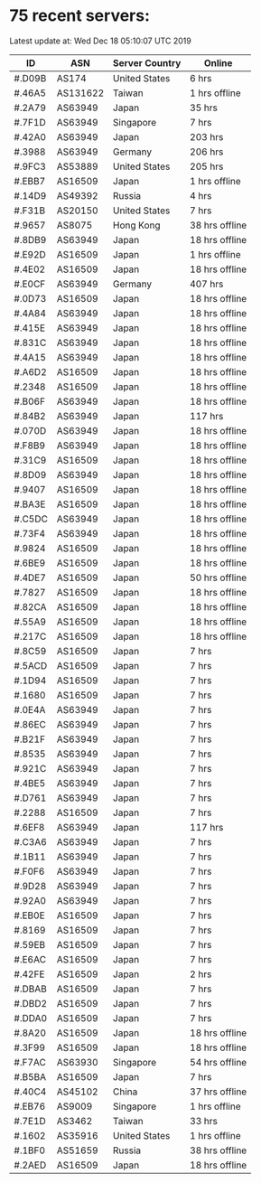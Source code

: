 # 75 recent servers:

Latest update at: Wed Dec 18 05:10:07 UTC 2019

| ID | ASN | Server Country | Online |
| -- | --- | -------------- | ------ |
| #.D09B | AS174 | United States | 6 hrs |
| #.46A5 | AS131622 | Taiwan | 1 hrs offline |
| #.2A79 | AS63949 | Japan | 35 hrs |
| #.7F1D | AS63949 | Singapore | 7 hrs |
| #.42A0 | AS63949 | Japan | 203 hrs |
| #.3988 | AS63949 | Germany | 206 hrs |
| #.9FC3 | AS53889 | United States | 205 hrs |
| #.EBB7 | AS16509 | Japan | 1 hrs offline |
| #.14D9 | AS49392 | Russia | 4 hrs |
| #.F31B | AS20150 | United States | 7 hrs |
| #.9657 | AS8075 | Hong Kong | 38 hrs offline |
| #.8DB9 | AS63949 | Japan | 18 hrs offline |
| #.E92D | AS16509 | Japan | 1 hrs offline |
| #.4E02 | AS16509 | Japan | 18 hrs offline |
| #.E0CF | AS63949 | Germany | 407 hrs |
| #.0D73 | AS16509 | Japan | 18 hrs offline |
| #.4A84 | AS63949 | Japan | 18 hrs offline |
| #.415E | AS63949 | Japan | 18 hrs offline |
| #.831C | AS63949 | Japan | 18 hrs offline |
| #.4A15 | AS63949 | Japan | 18 hrs offline |
| #.A6D2 | AS16509 | Japan | 18 hrs offline |
| #.2348 | AS16509 | Japan | 18 hrs offline |
| #.B06F | AS63949 | Japan | 18 hrs offline |
| #.84B2 | AS63949 | Japan | 117 hrs |
| #.070D | AS63949 | Japan | 18 hrs offline |
| #.F8B9 | AS63949 | Japan | 18 hrs offline |
| #.31C9 | AS16509 | Japan | 18 hrs offline |
| #.8D09 | AS63949 | Japan | 18 hrs offline |
| #.9407 | AS16509 | Japan | 18 hrs offline |
| #.BA3E | AS16509 | Japan | 18 hrs offline |
| #.C5DC | AS63949 | Japan | 18 hrs offline |
| #.73F4 | AS63949 | Japan | 18 hrs offline |
| #.9824 | AS16509 | Japan | 18 hrs offline |
| #.6BE9 | AS16509 | Japan | 18 hrs offline |
| #.4DE7 | AS16509 | Japan | 50 hrs offline |
| #.7827 | AS16509 | Japan | 18 hrs offline |
| #.82CA | AS16509 | Japan | 18 hrs offline |
| #.55A9 | AS16509 | Japan | 18 hrs offline |
| #.217C | AS16509 | Japan | 18 hrs offline |
| #.8C59 | AS16509 | Japan | 7 hrs |
| #.5ACD | AS16509 | Japan | 7 hrs |
| #.1D94 | AS16509 | Japan | 7 hrs |
| #.1680 | AS16509 | Japan | 7 hrs |
| #.0E4A | AS63949 | Japan | 7 hrs |
| #.86EC | AS63949 | Japan | 7 hrs |
| #.B21F | AS63949 | Japan | 7 hrs |
| #.8535 | AS63949 | Japan | 7 hrs |
| #.921C | AS63949 | Japan | 7 hrs |
| #.4BE5 | AS63949 | Japan | 7 hrs |
| #.D761 | AS63949 | Japan | 7 hrs |
| #.2288 | AS16509 | Japan | 7 hrs |
| #.6EF8 | AS63949 | Japan | 117 hrs |
| #.C3A6 | AS63949 | Japan | 7 hrs |
| #.1B11 | AS63949 | Japan | 7 hrs |
| #.F0F6 | AS63949 | Japan | 7 hrs |
| #.9D28 | AS63949 | Japan | 7 hrs |
| #.92A0 | AS63949 | Japan | 7 hrs |
| #.EB0E | AS16509 | Japan | 7 hrs |
| #.8169 | AS16509 | Japan | 7 hrs |
| #.59EB | AS16509 | Japan | 7 hrs |
| #.E6AC | AS16509 | Japan | 7 hrs |
| #.42FE | AS16509 | Japan | 2 hrs |
| #.DBAB | AS16509 | Japan | 7 hrs |
| #.DBD2 | AS16509 | Japan | 7 hrs |
| #.DDA0 | AS16509 | Japan | 7 hrs |
| #.8A20 | AS16509 | Japan | 18 hrs offline |
| #.3F99 | AS16509 | Japan | 18 hrs offline |
| #.F7AC | AS63930 | Singapore | 54 hrs offline |
| #.B5BA | AS16509 | Japan | 7 hrs |
| #.40C4 | AS45102 | China | 37 hrs offline |
| #.EB76 | AS9009 | Singapore | 1 hrs offline |
| #.7E1D | AS3462 | Taiwan | 33 hrs |
| #.1602 | AS35916 | United States | 1 hrs offline |
| #.1BF0 | AS51659 | Russia | 38 hrs offline |
| #.2AED | AS16509 | Japan | 18 hrs offline |

